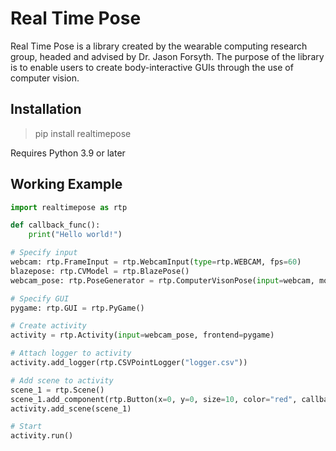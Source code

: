 # Real Time Pose

Real Time Pose is a library created by the wearable computing research
group, headed and advised by Dr. Jason Forsyth. The purpose of the 
library is to enable users to create body-interactive GUIs through
the use of computer vision. 

## Installation

> pip install realtimepose

Requires Python 3.9 or later

## Working Example

```python
import realtimepose as rtp

def callback_func():
    print("Hello world!")

# Specify input
webcam: rtp.FrameInput = rtp.WebcamInput(type=rtp.WEBCAM, fps=60)
blazepose: rtp.CVModel = rtp.BlazePose()
webcam_pose: rtp.PoseGenerator = rtp.ComputerVisonPose(input=webcam, model=blazepose)

# Specify GUI
pygame: rtp.GUI = rtp.PyGame()

# Create activity
activity = rtp.Activity(input=webcam_pose, frontend=pygame)

# Attach logger to activity
activity.add_logger(rtp.CSVPointLogger("logger.csv"))

# Add scene to activity
scene_1 = rtp.Scene()
scene_1.add_component(rtp.Button(x=0, y=0, size=10, color="red", callback=callback_func))
activity.add_scene(scene_1)

# Start
activity.run()



```